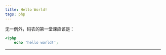 ```yaml
---
title: Hello World!
tags: php
---
```


无一例外，码农的第一堂课应该是：  

```php
<?php
    echo 'hello world!';
```    

<!--more-->

---
